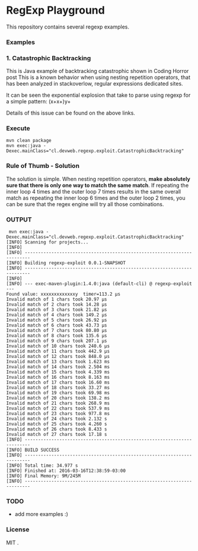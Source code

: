 #  RegExp Playground

This repository contains several regexp examples.


### Examples

### 1. Catastrophic Backtracking

This is Java example of backtracking catastrophic shown in Coding Horror post
This is a known behavior when using nesting repetition operators, that has been analyzed in stackoverlow, regular expressions dedicated sites.

It can be seen the exponential explosion that take to parse using regexp for a simple pattern: (x+x+)y+

Details of this issue can be found on the above links.


### Execute

```
mvn clean package
mvn exec:java -Dexec.mainClass="cl.devweb.regexp.exploit.CatastrophicBacktracking"
```



### Rule of Thumb - Solution


 The solution is simple. When nesting repetition operators, **make absolutely sure that there is only one way to match the same match**. If repeating the inner loop 4 times and the outer loop 7 times results in the same overall match as repeating the inner loop 6 times and the outer loop 2 times, you can be sure that the regex engine will try all those combinations.


### OUTPUT

```
 mvn exec:java -Dexec.mainClass="cl.devweb.regexp.exploit.CatastrophicBacktracking"
[INFO] Scanning for projects...
[INFO]                                                                         
[INFO] ------------------------------------------------------------------------
[INFO] Building regexp-exploit 0.0.1-SNAPSHOT
[INFO] ------------------------------------------------------------------------
[INFO] 
[INFO] --- exec-maven-plugin:1.4.0:java (default-cli) @ regexp-exploit ---
Found value: xxxxxxxxxxxxxy  timer=113.2 μs
Invalid match of 1 chars took 20.97 μs
Invalid match of 2 chars took 14.28 μs
Invalid match of 3 chars took 21.82 μs
Invalid match of 4 chars took 149.2 μs
Invalid match of 5 chars took 26.92 μs
Invalid match of 6 chars took 43.73 μs
Invalid match of 7 chars took 80.80 μs
Invalid match of 8 chars took 135.6 μs
Invalid match of 9 chars took 207.1 μs
Invalid match of 10 chars took 240.6 μs
Invalid match of 11 chars took 442.9 μs
Invalid match of 12 chars took 848.0 μs
Invalid match of 13 chars took 1.623 ms
Invalid match of 14 chars took 2.504 ms
Invalid match of 15 chars took 4.339 ms
Invalid match of 16 chars took 8.163 ms
Invalid match of 17 chars took 16.60 ms
Invalid match of 18 chars took 33.27 ms
Invalid match of 19 chars took 69.98 ms
Invalid match of 20 chars took 138.2 ms
Invalid match of 21 chars took 268.9 ms
Invalid match of 22 chars took 537.9 ms
Invalid match of 23 chars took 977.8 ms
Invalid match of 24 chars took 2.132 s
Invalid match of 25 chars took 4.260 s
Invalid match of 26 chars took 8.433 s
Invalid match of 27 chars took 17.18 s
[INFO] ------------------------------------------------------------------------
[INFO] BUILD SUCCESS
[INFO] ------------------------------------------------------------------------
[INFO] Total time: 34.977 s
[INFO] Finished at: 2016-03-16T12:38:59-03:00
[INFO] Final Memory: 9M/245M
[INFO] ------------------------------------------------------------------------
```

### TODO

 - add more examples :)



### License

MIT
.

